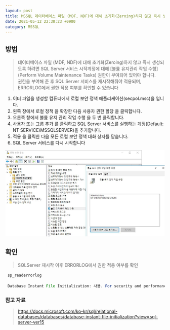 ```yaml
---
layout: post
title: MSSQL 데이터베이스 파일 (MDF, NDF)에 대해 초기화(Zeroing)하지 않고 즉시 생성
date: 2021-05-12 22:30:23 +0900
category: MSSQL
---
```

## 방법
> 데이터베이스 파일 (MDF, NDF)에 대해 초기화(Zeroing)하지 않고 즉시 생성되도록 하려면 SQL Server 서비스 시작계정에 대해
[볼륨 유지관리 작업 수행] (Perform Volume Maintenance Tasks) 권한이 부여되어 있어야 합니다.  
> 권한을 부여해 준 후 SQL Server 서비스를 재시작해줘야 적용되며, ERRORLOG에서 권한 적용 여부를 확인할 수 있습니다

1. 이터 파일을 생성할 컴퓨터에서 로컬 보안 정책 애플리케이션(secpol.msc)을 엽니다.
2. 왼쪽 창에서 로컬 정책 을 확장한 다음 사용자 권한 할당 을 클릭합니다.
3. 오른쪽 창에서 볼륨 유지 관리 작업 수행 을 두 번 클릭합니다.
4. 사용자 또는 그룹 추가 를 클릭하고 SQL Server 서비스를 실행하는 계정(Default: NT SERVICE\MSSQLSERVER)을 추가합니다.
5. 적용 을 클릭한 다음 모든 로컬 보안 정책 대화 상자를 닫습니다.
6. SQL Server 서비스를 다시 시작합니다


<img src="/public/img/mssql_로컬보안정책.JPG" width="700" >


## 확인
> SQLServer 재시작 이후 ERRORLOG에서 권한 적용 여부를 확인
```java
 sp_readerrorlog

 Database Instant File Initialization: 사용. For security and performance considerations see the topic 'Database Instant File Initialization' in SQL Server Books Online. This is an informational message only. No user action is required.
```

### 참고 자료
> https://docs.microsoft.com/ko-kr/sql/relational-databases/databases/database-instant-file-initialization?view=sql-server-ver15
